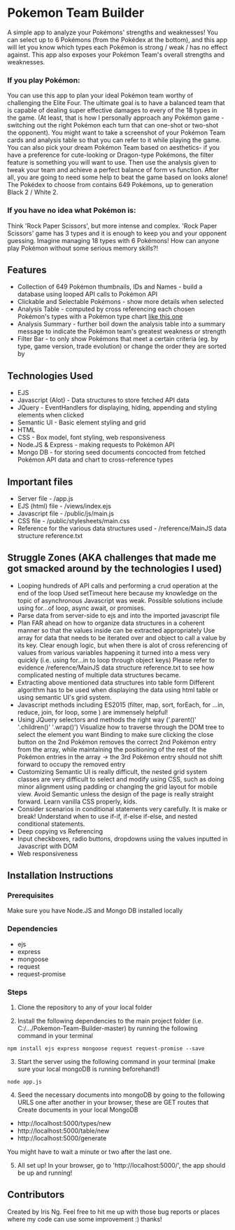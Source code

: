 # Pokemon Team Builder
A simple app to analyze your Pokémons' strengths and weaknesses!
You can select up to 6 Pokémons (from the Pokédex at the bottom), and this app will let you know which types each Pokémon is strong / weak / has no effect against.
This app also exposes your Pokémon Team's overall strengths and weaknesses.

### If you play Pokémon: 
You can use this app to plan your ideal Pokémon team worthy of challenging the Elite Four. The ultimate goal is to have a balanced team that is capable of dealing super effective damages to every of the 18 types in the game. 
(At least, that is how I personally approach any Pokémon game - switching out the right Pokémon each turn that can one-shot or two-shot the opponent). You might want to take a screenshot of your Pokémon Team cards and analysis table so that you can refer to it while playing the game.
You can also pick your dream Pokémon Team based on aesthetics- if you have a preference for cute-looking or Dragon-type Pokémons, the filter feature is something you will want to use. Then use the analysis given to tweak your team and achieve a perfect balance of form vs function. After all, you are going to need some help to beat the game based on looks alone!
The Pokédex to choose from contains 649 Pokémons, up to generation Black 2 / White 2. 

### If you have no idea what Pokémon is:
Think 'Rock Paper Scissors', but more intense and complex. 'Rock Paper Scissors' game has 3 types and it is enough to keep you and your opponent guessing. Imagine managing 18 types with 6 Pokémons! How can anyone play Pokémon without some serious memory skills?!

## Features

* Collection of 649 Pokémon thumbnails, IDs and Names - build a database using looped API calls to Pokémon API
* Clickable and Selectable Pokémons - show more details when selected
* Analysis Table - computed by cross referencing each chosen Pokémon's types with a Pokémon type chart [like this one](https://rankedboost.com/pokemon-lets-go/type-chart/) 
* Analysis Summary - further boil down the analysis table into a summary message to indicate the Pokémon team's greatest weakness or strength 
* Filter Bar - to only show Pokémons that meet a certain criteria (eg. by type, game version, trade evolution) or change the order they are sorted by 

## Technologies Used

* EJS
* Javascript (Alot) - Data structures to store fetched API data 
* JQuery - EventHandlers for displaying, hiding, appending and styling elements when clicked
* Semantic UI - Basic element styling and grid
* HTML 
* CSS - Box model, font styling, web responsiveness
* Node.JS & Express - making requests to Pokémon API
* Mongo DB - for storing seed documents concocted from fetched Pokémon API data and chart to cross-reference types

## Important files
* Server file - /app.js
* EJS (html) file - /views/index.ejs
* Javascript file - /public/js/main.js
* CSS file - /public/stylesheets/main.css
* Reference for the various data structures used - /reference/MainJS data structure reference.txt

## Struggle Zones (AKA challenges that made me got smacked around by the technologies I used)

* Looping hundreds of API calls and performing a crud operation at the end of the loop 
	Used setTimeout here because my knowledge on the topic of asynchronous Javascript was weak. 
	Possible solutions include using for...of loop, async await, or promises. 
* Parse data from server-side to ejs and into the imported javascript file
* Plan FAR ahead on how to organize data structures in a coherent manner so that the values inside can be extracted appropriately 
	Use array for data that needs to be iterated over and object to call a value by its key. Clear enough logic, but when there is alot of cross referencing of values from various variables happening it turned into a mess very quickly (i.e. using for...in to loop through object keys) 
	Please refer to evidence /reference/MainJS data structure reference.txt to see how complicated nesting of multiple data structures became.
* Extracting above mentioned data structures into table form 
	Different algorithm has to be used when displaying the data using html table or using semantic UI's grid system.
* Javascript methods including ES2015 (filter, map, sort, forEach, for ...in, reduce, join, for loop, some ) are immensely helpful!
* Using JQuery selectors and methods the right way ('.parent()' '.children()' '.wrap()')
	Visualize how to traverse through the DOM tree to select the element you want 
	Binding to make sure clicking the close button on the 2nd Pokémon removes the correct 2nd Pokémon entry from the array, while maintaining the positioning of the rest of the Pokémon entries in the array -> the 3rd Pokémon entry should not shift forward to occupy the removed entry    
* Customizing Semantic UI is really difficult, the nested grid system classes are very difficult to select and modify using CSS, such as doing minor alignment using padding or changing the grid layout for mobile view.
	Avoid Semantic unless the design of the page is really straight forward. Learn vanilla CSS properly, kids.
* Consider scenarios in conditional statements very carefully. 
	It is make or break! Understand when to use if-if, if-else if-else, and nested conditional statements.
* Deep copying vs Referencing 
* Input checkboxes, radio buttons, dropdowns 
	using the values inputted in Javascript with DOM 
* Web responsiveness

## Installation Instructions

### Prerequisites
Make sure you have Node.JS and Mongo DB installed locally

### Dependencies
* ejs
* express
* mongoose
* request
* request-promise

### Steps

1. Clone the repository to any of your local folder

2. Install the following dependencies to the main project folder (i.e. C:/.../Pokemon-Team-Builder-master) by running the following command in your terminal
```
npm install ejs express mongoose request request-promise --save
```

3. Start the server using the following command in your terminal (make sure your local mongoDB is running beforehand!)
```
node app.js 
```

4. Seed the necessary documents into mongoDB by going to the following URLS one after another in your browser, these are GET routes that Create documents in your local MongoDB

* http://localhost:5000/types/new
* http://localhost:5000/table/new
* http://localhost:5000/generate

You might have to wait a minute or two after the last one. 

5. All set up! In your browser, go to 'http://localhost:5000/', the app should be up and running!

## Contributors

Created by Iris Ng. 
Feel free to hit me up with those bug reports or places where my code can use some improvement :) thanks!
